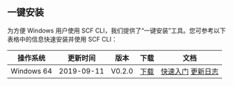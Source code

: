 

## 一键安装
为方便 Windows 用户使用 SCF CLI，我们提供了“一键安装”工具。您可参考以下表格中的信息快速安装并使用 SCF CLI：

| 操作系统   | 更新时间   | 版本   | 下载                                                         | 文档                                                         |
| ---------- | ---------- | ------ | ------------------------------------------------------------ | ------------------------------------------------------------ |
| Windows 64 | 2019-09-11 | V0.2.0 | <a href="https://scf-dev-tools-1253665819.cos.ap-guangzhou.myqcloud.com/scfcli.exe" hotrep="document.product.scf.view.wendang.cli_download">下载 | [快速入门](https://intl.cloud.tencent.com/document/product/583/32743) [更新日志](https://cloud.tencent.com/document/product/583/36908) |

